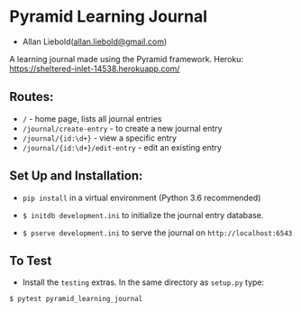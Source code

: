 # Pyramid Learning Journal
- Allan Liebold(allan.liebold@gmail.com)

A learning journal made using the Pyramid framework.
Heroku: https://sheltered-inlet-14538.herokuapp.com/

## Routes:

- `/` - home page, lists all journal entries
- `/journal/create-entry` - to create a new journal entry
- `/journal/{id:\d+}` - view a specific entry
- `/journal/{id:\d+}/edit-entry` - edit an existing entry

## Set Up and Installation:

- `pip install` in a virtual environment (Python 3.6 recommended)

- `$ initdb development.ini` to initialize the journal entry database.

- `$ pserve development.ini` to serve the journal on `http://localhost:6543`

## To Test

- Install the `testing` extras. In the same directory as `setup.py` type:

```
$ pytest pyramid_learning_journal
```
